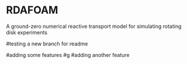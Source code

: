 # RDAFOAM
A ground-zero numerical reactive transport model for simulating rotating disk experiments

#testing a new branch for readme

#adding some features
#g
#adding another feature